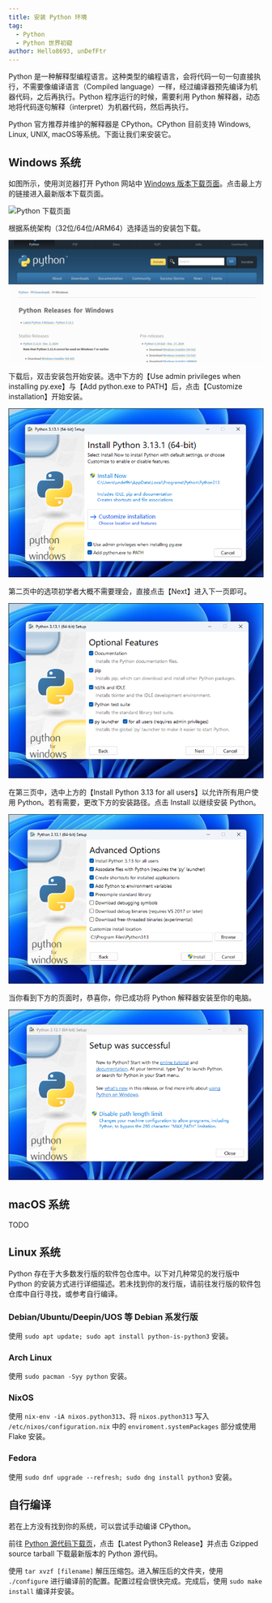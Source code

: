 ```yaml
---
title: 安装 Python 环境
tag: 
  - Python
  - Python 世界初窥
author: Hello8693, unDefFtr
---
```


Python 是一种解释型编程语言。这种类型的编程语言，会将代码一句一句直接执行，不需要像编译语言（Compiled language）一样，经过编译器预先编译为机器代码，之后再执行。Python 程序运行的时候，需要利用 Python 解释器，动态地将代码逐句解释（interpret）为机器代码，然后再执行。

Python 官方推荐并维护的解释器是 CPython。CPython 目前支持 Windows, Linux, UNIX, macOS等系统。下面让我们来安装它。

## Windows 系统

如图所示，使用浏览器打开 Python 网站中 [Windows 版本下载页面](https://www.python.org/downloads/windows/)。点击最上方的链接进入最新版本下载页面。

![Python 下载页面](image/install-env/windows-arch-page.png)

根据系统架构（32位/64位/ARM64）选择适当的安装包下载。

![Python 下载](image/install-env/windows-download-page.png)

下载后，双击安装包开始安装。选中下方的【Use admin privileges when installing py.exe】与【Add python.exe to PATH】后，点击【Customize installation】开始安装。

![Python 安装器第一页](image/install-env/windows-installer-page1.png)

第二页中的选项初学者大概不需要理会，直接点击【Next】进入下一页即可。

![Python 安装器第二页](image/install-env/windows-installer-page2.png)

在第三页中，选中上方的【Install Python 3.13 for all users】以允许所有用户使用 Python。若有需要，更改下方的安装路径。点击 Install 以继续安装 Python。

![Python 安装器第三页](image/install-env/windows-installer-page3.png)

当你看到下方的页面时，恭喜你，你已成功将 Python 解释器安装至你的电脑。

![Python 安装完成](image/install-env/windows-installer-finish.png)

## macOS 系统

TODO

## Linux 系统

Python 存在于大多数发行版的软件包仓库中。以下对几种常见的发行版中 Python 的安装方式进行详细描述。若未找到你的发行版，请前往发行版的软件包仓库中自行寻找，或参考自行编译。

### Debian/Ubuntu/Deepin/UOS 等 Debian 系发行版

使用 `sudo apt update; sudo apt install python-is-python3` 安装。

### Arch Linux

使用 `sudo pacman -Syy python` 安装。

### NixOS

使用 `nix-env -iA nixos.python313`、将 `nixos.python313` 写入 `/etc/nixos/configuration.nix` 中的 `enviroment.systemPackages` 部分或使用 Flake 安装。

### Fedora

使用 `sudo dnf upgrade --refresh; sudo dng install python3` 安装。

## 自行编译

若在上方没有找到你的系统，可以尝试手动编译 CPython。

前往 [Python 源代码下载页](https://www.python.org/downloads/source/)，点击【Latest Python3 Release】并点击 Gzipped source tarball 下载最新版本的 Python 源代码。

使用 `tar xvzf [filename]` 解压压缩包。进入解压后的文件夹，使用 `./configure` 进行编译前的配置。配置过程会很快完成。完成后，使用 `sudo make install` 编译并安装。